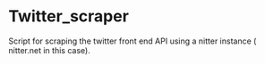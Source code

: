 # Twitter_scraper
Script for scraping the twitter front end API using a nitter instance ( nitter.net in this case).
